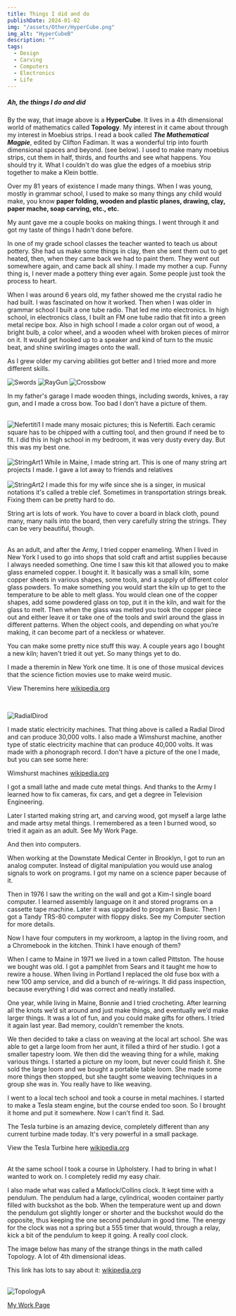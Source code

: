 ```yaml
---
title: Things I did and do
publishDate: 2024-01-02
img: "/assets/Other/HyperCube.png"
img_alt: "HyperCubeB" 
description: ""
tags:
  - Design
  - Carving
  - Computers
  - Electronics
  - Life
---
```


<!-- <img src="/assets/HyperCube.png" alt="HyperCube" width="300" height="325" style="float:left; margin:15px"> -->

<!-- ![HyperCubeB](/assets/Other/HyperCubeB.png) -->

 <H5>Ah, the things I do and did</H5>

By the way, that image above is a **HyperCube**. It lives in a 4th dimensional world of mathematics called **Topology**.
My interest in it came about through my interest in Moebius strips. I read a book called **_The Mathematical Magpie_**, edited by Clifton Fadiman. It was a wonderful trip into fourth dimensional spaces and beyond. (see below). I used to make many moebius strips, cut them in half, thirds, and fourths and see what happens. You should try it. What I couldn't do was glue the edges of a moebius strip together to make a Klein bottle.

Over my 81 years of existence I made many things.
When I was young, mostly in grammar school, I used to make so many things any child would make, you know **paper folding, wooden and plastic planes, drawing, clay, paper mache, soap carving, etc., etc.**

My aunt gave me a couple books on making things. I went through it and got my taste of things I hadn't done before.

In one of my grade school classes the teacher wanted to teach us about pottery. She had us make some things in clay, then she sent them out to get heated, then, when they came back we had to paint them. They went out somewhere again, and came back all shiny. I made my mother a cup. Funny thing is, I never made a pottery thing ever again. Some people just took the process to heart.

When I was around 6 years old, my father showed me the crystal radio he had built. I was fascinated on how it worked. Then when I was older in grammar school I built a one tube radio. That led me into electronics. In high school, in electronics class, I built an FM one tube radio that fit into a green metal recipe box. Also in high school I made a color organ out of wood, a bright bulb, a color wheel, and a wooden wheel with broken pieces of mirror on it. It would get hooked up to a speaker and kind of turn to the music beat, and shine swirling images onto the wall.

As I grew older my carving abilities got better and I tried more and more different skills.

![Swords](/assets/Carving/Swords.JPG)
![RayGun](/assets/Carving/RayGun.JPG)
![Crossbow](/assets/Carving/Crossbow.JPG)

In my father's garage I made wooden things, including swords, knives, a ray gun, and I made a cross bow. Too bad I don't have a picture of them.<br><br>

![Nefertiti1](/assets/Other/Nefertiti1.JPG)
I made many mosaic pictures; this is Nefertiti. Each ceramic square has to be chipped with a cutting tool, and then ground if need be to fit. I did this in high school in my bedroom, it was very dusty every day. But this was my best one.<br><br>
![StringArt1](/assets/Other/StringArt1.JPG)
While in Maine, I made string art. This is one of many string art projects I made. I gave a lot away to friends and relatives<br><br>
![StringArt2](/assets/Other/StringArt2.JPG)
I made this for my wife since she is a singer, in musical notations it's called a treble clef. Sometimes in transportation strings break. Fixing them can be pretty hard to do.

String art is lots of work. You have to cover a board in black cloth, pound many, many nails into the board, then very carefully string the strings. They can be very beautiful, though.<br><br>

As an adult, and after the Army, I tried copper enameling. When I lived in New York I used to go into shops that sold craft and artist supplies because I always needed something. One time I saw this kit that allowed you to make glass enameled copper. I bought it. It basically was a small kiln, some copper sheets in various shapes, some tools, and a supply of different color glass powders.
To make something you would start the kiln up to get to the temperature to be able to melt glass. You would clean one of the copper shapes, add some powdered glass on top, put it in the kiln, and wait for the glass to melt. Then when the glass was melted you took the copper piece out and either leave it or take one of the tools and swirl around the glass in different patterns. When the object cools, and depending on what you’re making, it can become part of a neckless or whatever.

You can make some pretty nice stuff this way. A couple years ago I bought a new kiln; haven't tried it out yet. So many things yet to do.<br>

I made a theremin in New York one time. It is one of those musical devices that the science fiction movies use to make weird music.
<p>View Theremins here <a href="https://en.wikipedia.org/wiki/Theremin" target="_blank">wikipedia.org</a><p>
<br>

![RadialDirod](/assets/Electronics/RadialDirod.jpg)

I made static electricity machines. That thing above is called a Radial Dirod and can produce 30,000 volts. I also made a Wimshurst machine, another type of static electricity machine that can produce 40,000 volts. It was made with a phonograph record. I don't have a picture of the one I made, but you can see some here:
<p>Wimshurst machines <a href="https://en.wikipedia.org/wiki/Wimshurst_machine" target="_blank">wikipedia.org</a><p>

I got a small lathe and made cute metal things. And thanks to the Army I learned how to fix cameras, fix cars, and get a degree in Television Engineering.

Later I started making string art, and carving wood, got myself a large lathe and made artsy metal things. I remembered as a teen I burned wood, so tried it again as an adult. See My Work Page.

And then into computers.

When working at the Downstate Medical Center in Brooklyn, I got to run an analog computer. Instead of digital manipulation you would use analog signals to work on programs. I got my name on a science paper because of it.

Then in 1976 I saw the writing on the wall and got a Kim-I single board computer. I learned assembly language on it and stored programs on a cassette tape machine. Later it was upgraded to program in Basic. Then I got a Tandy TRS-80 computer with floppy disks. See my Computer section for more details.

Now I have four computers in my workroom, a laptop in the living room, and a Chromebook in the kitchen. Think I have enough of them?<br>

When I came to Maine in 1971 we lived in a town called Pittston. The house we bought was old. I got a pamphlet from Sears and it taught me how to rewire a house. When living in Portland I replaced the old fuse box with a new 100 amp service, and did a bunch of re-wirings. It did pass inspection, because everything I did was correct and neatly installed.

One year, while living in Maine, Bonnie and I tried crocheting.  After learning all the knots we’d sit around and just make things, and eventually we’d make larger things. It was a lot of fun, and you could make gifts for others. I tried it again last year. Bad memory, couldn't remember the knots.

We then decided to take a class on weaving at the local art school. She was able to get a large loom from her aunt, it filled a third of her studio. I got a smaller tapestry loom. We then did the weaving thing for a while, making various things. I started a picture on my loom, but never could finish it. She sold the large loom and we bought a portable table loom. She made some more things then stopped, but she taught some weaving techniques in a group she was in. You really have to like weaving.<br>

I went to a local tech school and took a course in metal machines. I started to make a Tesla steam engine, but the course ended too soon. So I brought it home and put it somewhere. Now I can't find it. Sad.

The Tesla turbine is an amazing device, completely different than any current turbine made today. It's very powerful in a small package.

View the Tesla Turbine here <a href="https://en.wikipedia.org/wiki/Tesla_turbine" target="_blank">wikipedia.org</a><br><br>


At the same school I took a course in Upholstery. I had to bring in what I wanted to work on. I completely redid my easy chair.

I also made what was called a Matlock/Collins clock. It kept time with a pendulum. The pendulum had a large, cylindrical, wooden container partly filled with buckshot as the bob. When the temperature went up and down the pendulum got slightly longer or shorter and the buckshot would do the opposite, thus keeping the one second pendulum in good time. The energy for the clock was not a spring but a 555 timer that would, through a relay, kick a bit of the pendulum to keep it going. A really cool clock.

The image below has many of the strange things in the math called Topology. A lot of 4th dimensional ideas.

This link has lots to say about it:
<a href="https://en.wikipedia.org/wiki/Topology" target="_blank">wikipedia.org</a><br><br>

![TopologyA](/assets/Other/Topology.png)

<a href="/work/">My Work Page</a>
